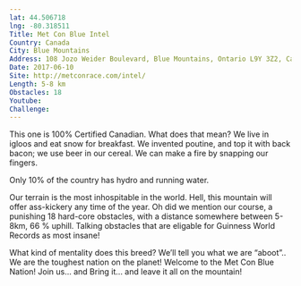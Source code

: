 ```yaml
---
lat: 44.506718
lng: -80.318511
Title: Met Con Blue Intel
Country: Canada
City: Blue Mountains
Address: 108 Jozo Weider Boulevard, Blue Mountains, Ontario L9Y 3Z2, Canada
Date: 2017-06-10
Site: http://metconrace.com/intel/
Length: 5-8 km
Obstacles: 18
Youtube:
Challenge:
---
```


This one is 100% Certified Canadian. What does that mean? We live in igloos and eat snow for breakfast. We invented poutine, and top it with back bacon; we use beer in our cereal. We can make a fire by snapping our fingers.

Only 10% of the country has hydro and running water.

Our terrain is the most inhospitable in the world.  Hell, this mountain will offer ass-kickery any time of the year.  Oh did we mention our course, a punishing 18 hard-core obstacles, with a distance somewhere between 5-8km, 66 % uphill.  Talking obstacles that are eligable for Guinness World Records as most insane!

What kind of mentality does this breed?
We’ll tell you what we are “aboot”..
We are the toughest nation on the planet!  Welcome to the Met Con Blue Nation!
Join us... and Bring it... and leave it all on the mountain!